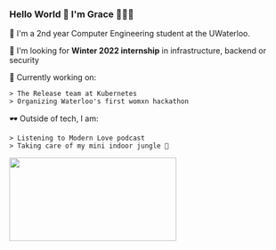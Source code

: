 ### Hello World 👋 I'm Grace 👩🏻‍💻

  🌱 I'm a 2nd year Computer Engineering student at the UWaterloo.
  
  🌱 I'm looking for **Winter 2022 internship** in infrastructure, backend or security 
  
  🔭 Currently working on:
  
    > The Release team at Kubernetes
    > Organizing Waterloo's first womxn hackathon
    
   
   🕶 Outside of tech, I am:
   
    > Listening to Modern Love podcast    
    > Taking care of my mini indoor jungle 🌿
    
    
   <img src= "https://media.giphy.com/media/3oz8y07ua4tO49cr3G/giphy.gif" width="300" height="150"  />

